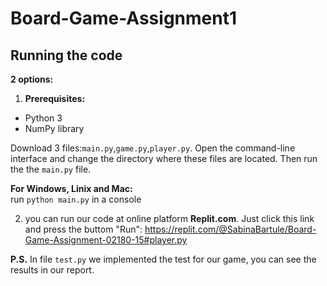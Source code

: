 # Board-Game-Assignment1
## Running the code
**2 options:** <br/>

1) **Prerequisites:**<br/>
- Python 3
- NumPy library<br/>

Download 3 files:`main.py`,`game.py`,`player.py`. Open the command-line interface and change the directory where these files are located. Then run the the `main.py` file.

**For Windows, Linix and Mac:** <br/>
run `python main.py` in a console<br/>

2) you can run our code at online platform **Replit.com**. Just click this link and press the buttom "Run": https://replit.com/@SabinaBartule/Board-Game-Assignment-02180-15#player.py 

**P.S.** In file `test.py` we implemented the test for our game, you can see the results in our report.




